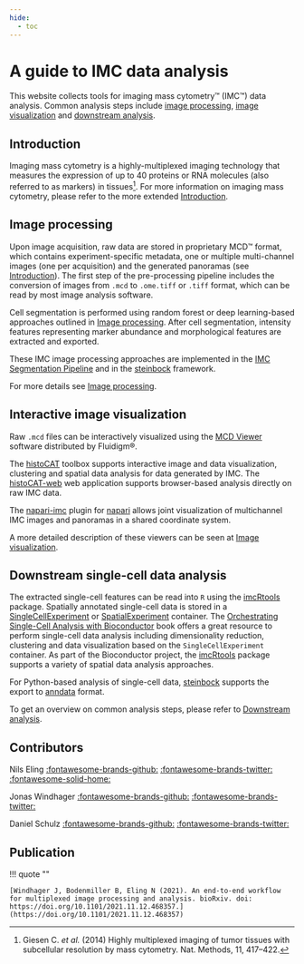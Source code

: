 ```yaml
---
hide:
  - toc
---
```


# A guide to IMC data analysis

This website collects tools for imaging mass cytometry&trade; (IMC&trade;) data analysis. 
Common analysis steps include [image processing](process.md), [image visualization](viewers.md) and [downstream analysis](analysis.md).

## Introduction

Imaging mass cytometry is a highly-multiplexed imaging technology that measures the expression of up to 40 proteins or RNA molecules (also referred to as markers) in tissues[^fn1].
For more information on imaging mass cytometry, please refer to the more extended [Introduction](intro.md).

## Image processing

Upon image acquisition, raw data are stored in proprietary MCD&trade; format, which contains experiment-specific metadata, one or multiple multi-channel images (one per acquisition) and the generated panoramas (see [Introduction](intro.md)).
The first step of the pre-processing pipeline includes the conversion of images from `.mcd` to `.ome.tiff` or `.tiff` format, which can be read by most image analysis software.

Cell segmentation is performed using random forest or deep learning-based approaches outlined in [Image processing](process.md). 
After cell segmentation, intensity features representing marker abundance and morphological features are extracted and exported. 

These IMC image processing approaches are implemented in the [IMC Segmentation Pipeline](https://github.com/BodenmillerGroup/ImcSegmentationPipeline) and in the [steinbock](https://github.com/BodenmillerGroup/steinbock) framework.

For more details see [Image processing](process.md).

## Interactive image visualization

Raw `.mcd` files can be interactively visualized using the [MCD Viewer](https://www.fluidigm.com/software) software distributed by Fluidigm&reg;.

The [histoCAT](https://bodenmillergroup.github.io/histoCAT/) toolbox supports interactive image and data visualization, clustering and spatial data analysis for data generated by IMC. 
The [histoCAT-web](https://github.com/BodenmillerGroup/histocat-web) web application supports browser-based analysis directly on raw IMC data.

The [napari-imc](https://github.com/BodenmillerGroup/napari-imc) plugin for [napari](https://napari.org/) allows joint visualization of multichannel IMC images and panoramas in a shared coordinate system.

A more detailed description of these viewers can be seen at [Image visualization](viewers.md).

## Downstream single-cell data analysis

The extracted single-cell features can be read into `R` using the [imcRtools](https://bioconductor.org/packages/imcRtools) package. 
Spatially annotated single-cell data is stored in a [SingleCellExperiment](https://bioconductor.org/packages/SingleCellExperiment) or [SpatialExperiment](https://bioconductor.org/packages/SpatialExperiment) container.
The [Orchestrating Single-Cell Analysis with Bioconductor](https://bioconductor.org/books/release/OSCA/) book offers a great resource to perform single-cell data analysis including dimensionality reduction, clustering and data visualization based on the `SingleCellExperiment` container.
As part of the Bioconductor project, the [imcRtools](https://bioconductor.org/packages/imcRtools) package supports a variety of spatial data analysis approaches.

For Python-based analysis of single-cell data, [steinbock](https://github.com/BodenmillerGroup/steinbock) supports the export to [anndata](https://anndata.readthedocs.io) format.

To get an overview on common analysis steps, please refer to [Downstream analysis](analysis.md).

## Contributors

Nils Eling [:fontawesome-brands-github:](https://github.com/nilseling) [:fontawesome-brands-twitter:](https://twitter.com/NilsEling) [:fontawesome-solid-home:](https://nilseling.github.io/)

Jonas Windhager [:fontawesome-brands-github:](https://github.com/jwindhager) [:fontawesome-brands-twitter:](https://twitter.com/JonasWindhager)

Daniel Schulz [:fontawesome-brands-github:](https://github.com/SchulzDan) [:fontawesome-brands-twitter:](https://twitter.com/DanielS33860077)

## Publication

!!! quote ""
    
    [Windhager J, Bodenmiller B, Eling N (2021). An end-to-end workflow for multiplexed image processing and analysis. bioRxiv. doi: https://doi.org/10.1101/2021.11.12.468357.](https://doi.org/10.1101/2021.11.12.468357)

[^fn1]: Giesen C. _et al._ (2014) Highly multiplexed imaging of tumor tissues with subcellular resolution by mass cytometry. Nat. Methods, 11, 417–422.
